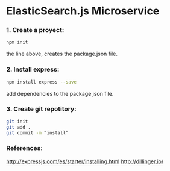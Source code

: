 # ElasticSearch.js Microservice

### 1. Create a proyect:
```sh
npm init
```
the line above, creates the package.json file.
### 2. Install express:
```sh
npm install express --save
```
add dependencies to the package json file.
### 3. Create git repotitory:
```sh
git init
git add .
git commit -m “install”
```

### References:
http://expressjs.com/es/starter/installing.html
http://dillinger.io/

